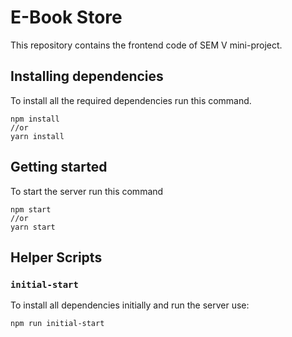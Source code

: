 # E-Book Store

This repository contains the frontend code of SEM V mini-project.

## Installing dependencies

To install all the required dependencies run this command.

```
npm install
//or
yarn install
```

## Getting started

To start the server run this command

```
npm start
//or
yarn start
```

## Helper Scripts

### `initial-start`

To install all dependencies initially and run the server use:

```
npm run initial-start
```
